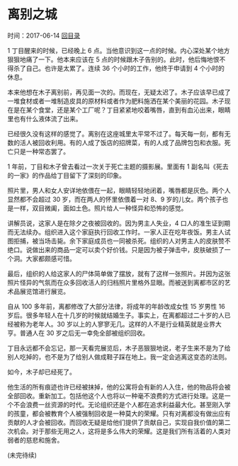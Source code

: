# 离别之城
时间：2017-06-14 [回目录](../README.md "目录")

1
丁目醒来的时候，已经晚上 6 点。当他意识到这一点的时候。内心深处某个地方狠狠地痛了一下。他本来应该在 5 点的时候跟木子告别的。此时，他后悔地恨不得杀了自己。也许是太累了。连续 36 个小时的工作，他终于申请到 4 个小时的休息。

本来他想在木子离别前，再见面一次的。而现在，无疑太迟了。木子应该早已成了一堆食材或者一堆制造皮具的原材料或者作为肥料施洒在某个美丽的花园。木子现在是在某个食堂，还是某个工厂呢？丁目紧紧地咬着嘴唇，直到有血沁出来，眼睛里也有什么液体流了出来。

已经很久没有这样的感觉了。离别在这座城里太平常不过了。每天每一刻，都有无数的活人被回收利用。有的人成了饭店的招牌菜，有的人成了品牌包包和衣服。死亡只是一种常态罢了。

1 年前，丁目和木子曾去看过一次关于死亡主题的摄影展。里面有 1 副名叫《死去的一家》的作品给丁目留下了深刻的印象。

照片里，男人和女人安详地依偎在一起，眼睛轻轻地闭着，嘴唇都是灰色。两个人显然都不会超过 30 岁，而在两人的怀里依偎着一对 8、9 岁的儿女。两个孩子也是一样，双目微阖，面如土色。照片给人一种怪异和恐怖的感觉。

讲解员说，这家人是在除夕之夜被回收的。因为男主人失业，4 口人的准生证到期而无法续办。组织进入这个家庭执行回收工作时。一家人正在吃年夜饭。男主人试图拒捕，被当场击毙。余下家庭成员也一同被杀死。组织的人对男主人的皮肤赞不绝口。说做出来的商品一定可以卖个好价钱。只是因为被子弹击中，皮肤破损了一个洞。大家都颇感可惜。

最后，组织的人给这家人的尸体简单做了摆放，就有了这样一张照片。并因为这张照片怪异的气氛而在众多回收活人的归档照片里格外显眼。而被送到离都市区的艺术品展览馆进行展览。

自从 100 多年前，离都修改了大部分法律，将成年的年龄改成女性 15 岁男性 16 岁后。很多年轻人在十几岁的时候就结婚生子。事实上，在离都超过二十岁的人已经被称为老年人。30 岁以上的人寥寥无几。这样的人不是行业精英就是业界大亨。普通人在 30 岁之后无一幸免全部被组织回收。

丁目永远都不会忘记，那一天看完展览后，木子恶狠狠地说，老子生来不是为了给别人吃掉的，也不是为了给别人做成鞋子踩在地上。我一定会逃离这变态的法则。

如今，木子却已经死了。

他生活的所有痕迹也许已经被抹掉，他的公寓将会有新的人入住，他的物品将会被全部回收。重新加工。包括他这个人也将以一种毫不浪费的方式进行处理。这是一个不会浪费一丝资源的时代。无论组织还是个人都在追求利益最大化。甚至刚入学的孩童，都会被教育个人被强制回收是一种莫大的荣耀。只有对离都没有做出应有贡献的人才会被回收。而回收无疑是给他们提供了贡献自己，实现自我价值的第二次机会。对于那些无用之人，这将是多么伟大的荣耀。这是我们所有活着的人类对弱者的慈悲和施舍。

(未完待续)